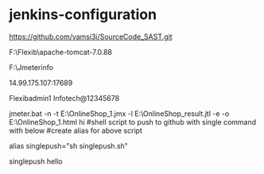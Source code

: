 # jenkins-configuration
https://github.com/vamsi3i/SourceCode_SAST.git

F:\Flexib\apache-tomcat-7.0.88

F:\Jmeterinfo

14.99.175.107:17689

Flexibadmin1 Infotech@12345678

jmeter.bat -n -t E:\OnlineShop_1.jmx -l E:\OnlineShop_result.jtl -e -o E:\OnlineShop_1.html
 hi
#shell script to push to github with single command with below #create alias for above script

alias singlepush="sh singlepush.sh"

singlepush
hello
